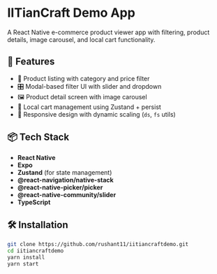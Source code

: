 # IITianCraft Demo App

A React Native e-commerce product viewer app with filtering, product details, image carousel, and local cart functionality.

## 🚀 Features

- 🛒 Product listing with category and price filter
- 🎛️ Modal-based filter UI with slider and dropdown
- 🖼️ Product detail screen with image carousel
- 🧺 Local cart management using Zustand + persist
- 📱 Responsive design with dynamic scaling (`ds`, `fs` utils)

## 📦 Tech Stack

- **React Native**
- **Expo**
- **Zustand** (for state management)
- **@react-navigation/native-stack**
- **@react-native-picker/picker**
- **@react-native-community/slider**
- **TypeScript**

## 🛠️ Installation

```bash
git clone https://github.com/rushant11/iitiancraftdemo.git
cd iitiancraftdemo
yarn install
yarn start
